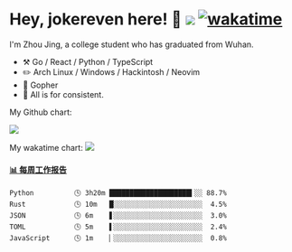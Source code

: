 # Hey, jokereven here! 👋 ![](https://visitor-badge.laobi.icu/badge?page_id=jokereven.readme) [![wakatime](https://wakatime.com/badge/user/eada5769-12fd-41f7-af3d-65254494dce1.svg)](https://wakatime.com/@eada5769-12fd-41f7-af3d-65254494dce1)

I'm Zhou Jing, a college student who has graduated from Wuhan.
-   :hammer_and_pick: Go / React / Python / TypeScript
-   :pencil2: Arch Linux / Windows / Hackintosh / Neovim
-   :seedling: Gopher
-   :thought_balloon: All is for consistent.

My Github chart:

![](https://ghchart.rshah.org/JonnieWayy)

My wakatime chart:
![](https://wakatime.com/share/@jokereven/1679dc82-4bf9-4b63-9203-390d608503de.png)

<!-- waka-box start -->
#### <a href="https://gist.github.com/9f8118785e2d128d746db5f61b0e0a2a" target="_blank">📊 每周工作报告</a>
```text
Python          🕓 3h20m ████████████████████▍░░ 88.7%
Rust            🕓 10m   █░░░░░░░░░░░░░░░░░░░░░░  4.5%
JSON            🕓 6m    ▋░░░░░░░░░░░░░░░░░░░░░░  3.0%
TOML            🕓 5m    ▌░░░░░░░░░░░░░░░░░░░░░░  2.4%
JavaScript      🕓 1m    ▏░░░░░░░░░░░░░░░░░░░░░░  0.8%
```
<!-- Powered by https://github.com/journey-ad/waka-box-go . -->
<!-- waka-box end -->
